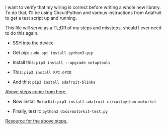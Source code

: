 I want to verify that my wiring is correct before writing a whole new library. To do that, I'll be using CircuitPython and various instructions from Adafruit to get a test script up and running.

This file will serve as a TL;DR of my steps and missteps, should I ever need to do this again.

- SSH into the device

- Get pip: `sudo apt install python3-pip`

- Install this: `pip3 install --upgrade setuptools`

- This: `pip3 install RPI.GPIO`

- And this: `pip3 install adafruit-blinka`

[Above steps come from here.](https://learn.adafruit.com/circuitpython-on-raspberrypi-linux/installing-circuitpython-on-raspberry-pi)

- Now install `MotorKit`: `pip3 install adafruit-circuitpython-motorkit`

- Finally, test it: `python3 docs/motorkit-test.py`

[Resource for the above steps.](https://learn.adafruit.com/adafruit-dc-and-stepper-motor-hat-for-raspberry-pi/using-stepper-motors)
